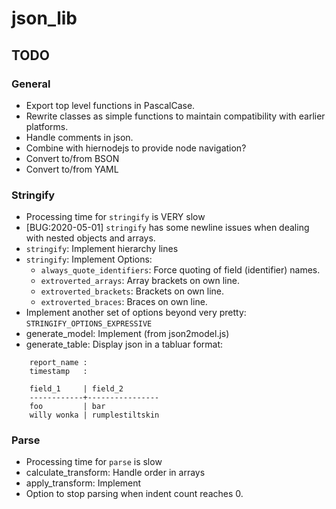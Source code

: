 
# json_lib


## TODO

### General

- Export top level functions in PascalCase.
- Rewrite classes as simple functions to maintain compatibility with earlier platforms.
- Handle comments in json.
- Combine with hiernodejs to provide node navigation?
- Convert to/from BSON
- Convert to/from YAML


### Stringify

- Processing time for `stringify` is VERY slow
- [BUG:2020-05-01] `stringify` has some newline issues when dealing with nested objects and arrays.
- `stringify`: Implement hierarchy lines
- `stringify`: Implement Options:
	- `always_quote_identifiers`: Force quoting of field (identifier) names.
	- `extroverted_arrays`: Array brackets on own line.
	- `extroverted_brackets`: Brackets on own line.
	- `extroverted_braces`: Braces on own line.
- Implement another set of options beyond very pretty: `STRINGIFY_OPTIONS_EXPRESSIVE`
- generate_model: Implement (from json2model.js)
- generate_table: Display json in a tabluar format:
```
	report_name :
	timestamp   :

	field_1     | field_2
	------------+----------------
	foo         | bar
	willy wonka | rumplestiltskin
```


### Parse

- Processing time for `parse` is slow
- calculate_transform: Handle order in arrays
- apply_transform: Implement
- Option to stop parsing when indent count reaches 0.

